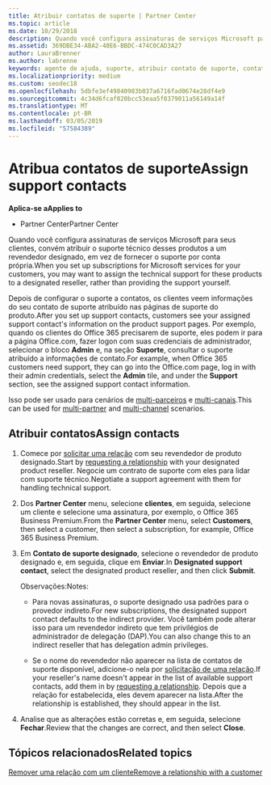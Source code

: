 ```yaml
---
title: Atribuir contatos de suporte | Partner Center
ms.topic: article
ms.date: 10/29/2018
description: Quando você configura assinaturas de serviços Microsoft para seus clientes, convém atribuir o suporte técnico desses produtos a um revendedor designado, em vez de fornecer o suporte por conta própria.
ms.assetid: 369DBE34-ABA2-40E6-BBDC-474C0CAD3A27
author: LauraBrenner
ms.author: labrenne
keywords: agente de ajuda, suporte, atribuir contato de suporte, contato de suporte designado
ms.localizationpriority: medium
ms.custom: seodec18
ms.openlocfilehash: 5dbfe3ef49840983b037a6716fad0674e28df4e9
ms.sourcegitcommit: 4c34d6fcaf020bcc53eaa5f0379011a56149a14f
ms.translationtype: MT
ms.contentlocale: pt-BR
ms.lasthandoff: 03/05/2019
ms.locfileid: "57584389"
---
```

# <a name="assign-support-contacts"></a><span data-ttu-id="3c8a3-104">Atribua contatos de suporte</span><span class="sxs-lookup"><span data-stu-id="3c8a3-104">Assign support contacts</span></span>

<span data-ttu-id="3c8a3-105">**Aplica-se a**</span><span class="sxs-lookup"><span data-stu-id="3c8a3-105">**Applies to**</span></span>

-  <span data-ttu-id="3c8a3-106">Partner Center</span><span class="sxs-lookup"><span data-stu-id="3c8a3-106">Partner Center</span></span>

<span data-ttu-id="3c8a3-107">Quando você configura assinaturas de serviços Microsoft para seus clientes, convém atribuir o suporte técnico desses produtos a um revendedor designado, em vez de fornecer o suporte por conta própria.</span><span class="sxs-lookup"><span data-stu-id="3c8a3-107">When you set up subscriptions for Microsoft services for your customers, you may want to assign the technical support for these products to a designated reseller, rather than providing the support yourself.</span></span>

<span data-ttu-id="3c8a3-108">Depois de configurar o suporte a contatos, os clientes veem informações do seu contato de suporte atribuído nas páginas de suporte do produto.</span><span class="sxs-lookup"><span data-stu-id="3c8a3-108">After you set up support contacts, customers see your assigned support contact's information on the product support pages.</span></span> <span data-ttu-id="3c8a3-109">Por exemplo, quando os clientes do Office 365 precisarem de suporte, eles podem ir para a página Office.com, fazer logon com suas credenciais de administrador, selecionar o bloco **Admin** e, na seção **Suporte**, consultar o suporte atribuído a informações de contato.</span><span class="sxs-lookup"><span data-stu-id="3c8a3-109">For example, when Office 365 customers need support, they can go into the Office.com page, log in with their admin credentials, select the **Admin** tile, and under the **Support** section, see the assigned support contact information.</span></span>

<span data-ttu-id="3c8a3-110">Isso pode ser usado para cenários de [multi-parceiros](multipartner.md) e [multi-canais](multichannel.md).</span><span class="sxs-lookup"><span data-stu-id="3c8a3-110">This can be used for [multi-partner](multipartner.md) and [multi-channel](multichannel.md) scenarios.</span></span> 

<a href="" id="assigncontacts"></a>
## <a name="assign-contacts"></a><span data-ttu-id="3c8a3-111">Atribuir contatos</span><span class="sxs-lookup"><span data-stu-id="3c8a3-111">Assign contacts</span></span>

1.  <span data-ttu-id="3c8a3-112">Comece por [solicitar uma relação](request-a-relationship-with-a-customer.md) com seu revendedor de produto designado.</span><span class="sxs-lookup"><span data-stu-id="3c8a3-112">Start by [requesting a relationship](request-a-relationship-with-a-customer.md) with your designated product reseller.</span></span> <span data-ttu-id="3c8a3-113">Negocie um contrato de suporte com eles para lidar com suporte técnico.</span><span class="sxs-lookup"><span data-stu-id="3c8a3-113">Negotiate a support agreement with them for handling technical support.</span></span>

2.  <span data-ttu-id="3c8a3-114">Dos **Partner Center** menu, selecione **clientes**, em seguida, selecione um cliente e selecione uma assinatura, por exemplo, o Office 365 Business Premium.</span><span class="sxs-lookup"><span data-stu-id="3c8a3-114">From the **Partner Center** menu, select **Customers**, then select a customer, then select a subscription, for example, Office 365 Business Premium.</span></span>

3.  <span data-ttu-id="3c8a3-115">Em **Contato de suporte designado**, selecione o revendedor de produto designado e, em seguida, clique em **Enviar**.</span><span class="sxs-lookup"><span data-stu-id="3c8a3-115">In  **Designated support contact**, select the designated product reseller, and then click **Submit**.</span></span> 

    <span data-ttu-id="3c8a3-116">Observações:</span><span class="sxs-lookup"><span data-stu-id="3c8a3-116">Notes:</span></span> 
    
    *  <span data-ttu-id="3c8a3-117">Para novas assinaturas, o suporte designado usa padrões para o provedor indireto.</span><span class="sxs-lookup"><span data-stu-id="3c8a3-117">For new subscriptions, the designated support contact defaults to the indirect provider.</span></span> <span data-ttu-id="3c8a3-118">Você também pode alterar isso para um revendedor indireto que tem privilégios de administrador de delegação (DAP).</span><span class="sxs-lookup"><span data-stu-id="3c8a3-118">You can also change this to an indirect reseller that has delegation admin privileges.</span></span>
    
    *  <span data-ttu-id="3c8a3-119">Se o nome do revendedor não aparecer na lista de contatos de suporte disponível, adicione-o nela por [solicitação de uma relação](request-a-relationship-with-a-customer.md).</span><span class="sxs-lookup"><span data-stu-id="3c8a3-119">If your reseller's name doesn't appear in the list of available support contacts, add them in by [requesting a relationship](request-a-relationship-with-a-customer.md).</span></span> <span data-ttu-id="3c8a3-120">Depois que a relação for estabelecida, eles devem aparecer na lista.</span><span class="sxs-lookup"><span data-stu-id="3c8a3-120">After the relationship is established, they should appear in the list.</span></span>  

4.  <span data-ttu-id="3c8a3-121">Analise que as alterações estão corretas e, em seguida, selecione **Fechar**.</span><span class="sxs-lookup"><span data-stu-id="3c8a3-121">Review that the changes are correct, and then select **Close**.</span></span>

## <a name="related-topics"></a><span data-ttu-id="3c8a3-122">Tópicos relacionados</span><span class="sxs-lookup"><span data-stu-id="3c8a3-122">Related topics</span></span>

[<span data-ttu-id="3c8a3-123">Remover uma relação com um cliente</span><span class="sxs-lookup"><span data-stu-id="3c8a3-123">Remove a relationship with a customer</span></span>](remove-a-relationship.md)
